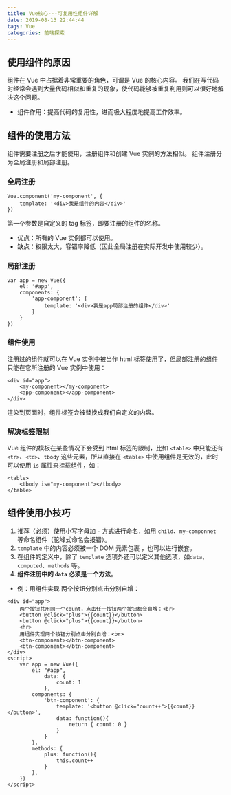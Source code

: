 ```yaml
---
title: Vue核心---可复用性组件详解
date: 2019-08-13 22:44:44
tags: Vue
categories: 前端探索
---
```


## 使用组件的原因
组件在 Vue 中占据着非常重要的角色，可谓是 Vue 的核心内容。
我们在写代码时经常会遇到大量代码相似和重复的现象，使代码能够被重复利用则可以很好地解决这个问题。
+ 组件作用：提高代码的复用性，进而极大程度地提高工作效率。

## 组件的使用方法
组件需要注册之后才能使用，注册组件和创建 Vue 实例的方法相似。
组件注册分为全局注册和局部注册。
### 全局注册
```
Vue.component('my-component', {
    template: '<div>我是组件的内容</div>'
})
```
第一个参数是自定义的 tag 标签，即要注册的组件的名称。
+ 优点：所有的 Vue 实例都可以使用。
+ 缺点：权限太大，容错率降低（因此全局注册在实际开发中使用较少）。
### 局部注册
```
var app = new Vue({
    el: '#app',
    components: {
        'app-component': {
            template: '<div>我是app局部注册的组件</div>'
        }
    }
})
```
### 组件使用
注册过的组件就可以在 Vue 实例中被当作 html 标签使用了，但局部注册的组件只能在它所注册的 Vue 实例中使用：
```
<div id="app">
    <my-component></my-component>
    <app-component></app-component>
</div>
```
渲染到页面时，组件标签会被替换成我们自定义的内容。
### 解决标签限制
Vue 组件的模板在某些情况下会受到 html 标签的限制，比如 `<table>` 中只能还有 `<tr>`、`<td>`、`tbody` 这些元素，所以直接在 `<table>` 中使用组件是无效的，此时可以使用 `is` 属性来挂载组件，如：
```
<table>
    <tbody is="my-component"></tbody>
</table>
```
## 组件使用小技巧
1. 推荐（必须）使用小写字母加 `-` 方式进行命名，如用 `child`、`my-­componnet` 等命名组件（驼峰式命名会报错）。
2. `template` 中的内容必须被一个 DOM 元素包裹 ，也可以进行嵌套。
3. 在组件的定义中，除了 `template` 选项外还可以定义其他选项，如`data`、`computed`、`methods` 等。
4. **组件注册中的 `data` 必须是一个方法**。
+ 例：用组件实现 两个按钮分别点击分别自增：
```
<div id="app">
    两个按钮共用同一个count，点击任一按钮两个按钮都会自增：<br>
    <button @click="plus">{{count}}</button>
    <button @click="plus">{{count}}</button>
    <hr>
    用组件实现两个按钮分别点击分别自增：<br>
    <btn-component></btn-component>
    <btn-component></btn-component>	
</div>
<script>
	var app = new Vue({
	    el: "#app", 
            data: {
            	count: 1
            },
	    components: {
	    	'btn-component': {
	    		template: '<button @click="count++">{{count}}</button>',
	    		data: function(){
	    			return { count: 0 }
	    		}
	    	}
	    },
        methods: {
            plus: function(){
                this.count++
            }
        },
    })
</script>
```

